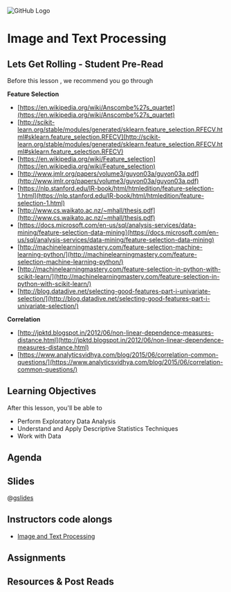 ![GitHub Logo](https://s3.ap-south-1.amazonaws.com/greyatom-social/GreyAtom-logo.png)

# Image and Text Processing

## Lets Get Rolling - Student Pre-Read
Before this lesson , we recommend you go through

**Feature Selection**

* [https://en.wikipedia.org/wiki/Anscombe%27s_quartet](https://en.wikipedia.org/wiki/Anscombe%27s_quartet)
* [http://scikit-learn.org/stable/modules/generated/sklearn.feature_selection.RFECV.html#sklearn.feature_selection.RFECV](http://scikit-learn.org/stable/modules/generated/sklearn.feature_selection.RFECV.html#sklearn.feature_selection.RFECV)
* [https://en.wikipedia.org/wiki/Feature_selection](https://en.wikipedia.org/wiki/Feature_selection)
* [http://www.jmlr.org/papers/volume3/guyon03a/guyon03a.pdf](http://www.jmlr.org/papers/volume3/guyon03a/guyon03a.pdf)
* [https://nlp.stanford.edu/IR-book/html/htmledition/feature-selection-1.html](https://nlp.stanford.edu/IR-book/html/htmledition/feature-selection-1.html)
* [http://www.cs.waikato.ac.nz/~mhall/thesis.pdf](http://www.cs.waikato.ac.nz/~mhall/thesis.pdf)
* [https://docs.microsoft.com/en-us/sql/analysis-services/data-mining/feature-selection-data-mining](https://docs.microsoft.com/en-us/sql/analysis-services/data-mining/feature-selection-data-mining)
* [http://machinelearningmastery.com/feature-selection-machine-learning-python/](http://machinelearningmastery.com/feature-selection-machine-learning-python/)
* [http://machinelearningmastery.com/feature-selection-in-python-with-scikit-learn/](http://machinelearningmastery.com/feature-selection-in-python-with-scikit-learn/)
* [http://blog.datadive.net/selecting-good-features-part-i-univariate-selection/](http://blog.datadive.net/selecting-good-features-part-i-univariate-selection/)

**Correlation**

* [http://jpktd.blogspot.in/2012/06/non-linear-dependence-measures-distance.html](http://jpktd.blogspot.in/2012/06/non-linear-dependence-measures-distance.html)
* [https://www.analyticsvidhya.com/blog/2015/06/correlation-common-questions/](https://www.analyticsvidhya.com/blog/2015/06/correlation-common-questions/)

## Learning Objectives 

After this lesson, you'll be able to 

* Perform Exploratory Data Analysis
* Understand and Apply Descriptive Statistics Techniques
* Work with Data 


## Agenda


## Slides

@[gslides](12MfGuRbSPV-Hgtpn1Xmd8GGvwgwbwVSp8Gx1NVKH1Mk)

## Instructors code alongs

* [Image and Text Processing](https://github.com/commit-live-students/image-and-text-processing/blob/master/notebooks/image_and_text_processing.ipynb)


## Assignments 




## Resources & Post Reads
